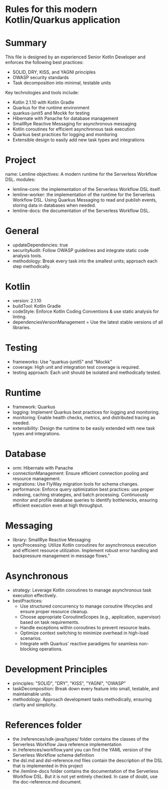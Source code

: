 # Rules for this modern Kotlin/Quarkus application

# Summary

This file is designed by an experienced Senior Kotlin Developer and
enforces the following best practices:

- SOLID, DRY, KISS, and YAGNI principles
- OWASP security standards
- Task decomposition into minimal, testable units

Key technologies and tools include:

- Kotlin 2.1.10 with Kotlin Gradle
- Quarkus for the runtime environment
- quarkus-junit5 and Mockk for testing
- Hibernate with Panache for database management
- SmallRye Reactive Messaging for asynchronous messaging
- Kotlin coroutines for efficient asynchronous task execution
- Quarkus best practices for logging and monitoring
- Extensible design to easily add new task types and integrations

# Project

name: Lemline
objectives: A modern runtime for the Serverless Workflow DSL.
modules:

- lemline-core: the implementation of the Serverless Workflow DSL itself.
- lemline-worker: the implementation of the runtime for the Serverless Workflow DSL. Using Quarkus Messaging to read and
  publish events, storing data in databases when needed.
- lemline-docs: the documentation of the Serverless Workflow DSL.

# General

- updateDependencies: true
- securityAudit: Follow OWASP guidelines and integrate static code analysis tools.
- methodology: Break every task into the smallest units; approach each step methodically.

# Kotlin

- version: 2.1.10
- buildTool: Kotlin Gradle
- codeStyle: Enforce Kotlin Coding Conventions & use static analysis for linting.
- dependenciesVersionManagement = Use the latest stable versions of all libraries.

# Testing

- frameworks: Use "quarkus-junit5" and "Mockk"
- coverage: High unit and integration test coverage is required.
- testing approach: Each unit should be isolated and methodically tested.

# Runtime

- framework: Quarkus
- logging: Implement Quarkus best practices for logging and monitoring.
- monitoring: Enable health checks, metrics, and distributed tracing as needed.
- extensibility: Design the runtime to be easily extended with new task types and integrations.

# Database

- orm: Hibernate with Panache
- connectionManagement: Ensure efficient connection pooling and resource management.
- migrations: Use FlyWay migration tools for schema changes.
- performance: Enforce query optimization best practices: use proper indexing, caching strategies, and batch processing.
  Continuously monitor and profile database queries to identify bottlenecks, ensuring efficient execution even at high
  throughput.

# Messaging

- library: SmallRye Reactive Messaging
- syncProcessing: Utilize Kotlin coroutines for asynchronous execution and efficient resource utilization. Implement
  robust error handling and backpressure management in message flows."

# Asynchronous

- strategy: Leverage Kotlin coroutines to manage asynchronous task execution effectively.
- bestPractices:
    - Use structured concurrency to manage coroutine lifecycles and ensure proper resource cleanup.
    - Choose appropriate CoroutineScopes (e.g., application, supervisor) based on task requirements.
    - Handle exceptions within coroutines to prevent resource leaks.
    - Optimize context switching to minimize overhead in high-load scenarios.
    - Integrate with Quarkus' reactive paradigms for seamless non-blocking operations.

# Development Principles

- principles: "SOLID", "DRY", "KISS", "YAGNI", "OWASP"
- taskDecomposition: Break down every feature into small, testable, and maintainable units.
- methodology: Approach development tasks methodically, ensuring clarity and simplicity.

# References folder

- the /references/sdk-java/types/ folder contains the classes of the Serverless Workflow Java reference implementation
- in /references/workflow.yaml you can find the YAML version of the Serverless Workflow schema definition
- the dsl.md and dsl-reference.md files contain the description of the DSL that is implemented in this project
- the /lemline-docs folder contains the documentation of the Serverless Workflow DSL. But it is not yet entirely
  checked. In case of doubt, use the doc-reference.md document.
